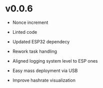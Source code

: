 # v0.0.6
- Nonce increment
- Linted code
- Updated ESP32 dependecy
- Rework task handling
- Aligned logging system level to ESP ones
- Easy mass deployment via USB

- Improve hashrate visualization
